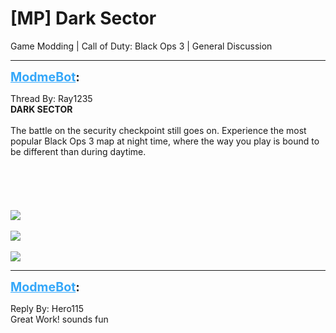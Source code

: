 # [MP] Dark Sector
Game Modding | Call of Duty: Black Ops 3 | General Discussion

---
<strong style="font-size: 1.4em;"><span style="text-decoration: underline;text-decoration-color: #34a7f9;"><span style="color:#34a7f9;">ModmeBot</span></span>:</strong>

<p>Thread By: Ray1235<br /><strong>DARK SECTOR</strong><br /><br />The battle on the security checkpoint still goes on. Experience the most popular Black Ops 3 map at night time, where the way you play is bound to be different than during daytime. <br /><br /><br /><br /><br /><br /><img style="max-width: 500px;" src="http://images.akamai.steamusercontent.com/ugc/481147072387392066/C3E1550608D1D7C064B3E38A14BAC01D5235F05D/?interpolation=lanczos-none&amp;output-format=jpeg&amp;output-quality=95&amp;fit=inside|637:358&amp;composite-to%3D%2A%2C%2A%7C637%3A358&amp;background-color=black"><br /><br /><img style="max-width: 500px;" src="http://images.akamai.steamusercontent.com/ugc/481147072387394858/C3E46895848A85E52C9BAC2D23260EE08AAFC133/?interpolation=lanczos-none&amp;output-format=jpeg&amp;output-quality=95&amp;fit=inside|637:358&amp;composite-to%3D%2A%2C%2A%7C637%3A358&amp;background-color=black"><br /><br /><img style="max-width: 500px;" src="http://images.akamai.steamusercontent.com/ugc/481147072387397098/41D188115B9DF6DAE952CB00EC868C9C0DED2AF1/?interpolation=lanczos-none&amp;output-format=jpeg&amp;output-quality=95&amp;fit=inside|637:358&amp;composite-to%3D%2A%2C%2A%7C637%3A358&amp;background-color=black"></p>

---
<strong style="font-size: 1.4em;"><span style="text-decoration: underline;text-decoration-color: #34a7f9;"><span style="color:#34a7f9;">ModmeBot</span></span>:</strong>

<p>Reply By: Hero115<br />Great Work! sounds fun</p>
